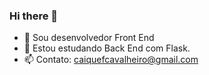 ### Hi there 👋

- 🔭 Sou desenvolvedor Front End
- 🌱 Estou estudando Back End com Flask.
- 📫 Contato: caiquefcavalheiro@gmail.com

